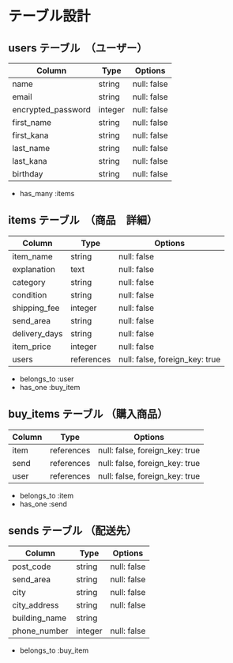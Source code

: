 # テーブル設計

## users テーブル　（ユーザー）

| Column             | Type          | Options                        |
| ------------------ | ------------- | ------------------------------ |
| name               | string        | null: false                    |  名前
| email              | string        | null: false                    |   アドレス
| encrypted_password | integer       | null: false                    |  パスワード
| first_name         | string        | null: false                    |  苗字（全角）
| first_kana         | string        | null: false                    |  フリガナ（苗字）
| last_name          | string        | null: false                    |  名前（全角）
| last_kana          | string        | null: false                    |  フリガナ（名前）
| birthday           | string        | null: false                    |  生年月日


- has_many :items


## items テーブル　（商品　詳細）

| Column             | Type          | Options                        |
| ------------------ | ------------- | ------------------------------ |
| item_name          | string        | null: false                    |
| explanation        | text          | null: false                    |  商品説明
| category           | string        | null: false                    |  カテゴリー
| condition          | string        | null: false                    |  商品状態
| shipping_fee       | integer       | null: false                    |  配送料
| send_area          | string        | null: false                    |  発送元の地域(プルダウン　都道府県)
| delivery_days      | string        | null: false                    |  発送までの日数
| item_price         | integer       | null: false                    |  価格
| users              | references    | null: false, foreign_key: true |


- belongs_to :user
- has_one :buy_item


## buy_items テーブル （購入商品）

| Column             | Type          | Options                        |
| ------------------ | ------------- | ------------------------------ |
| item               | references    | null: false, foreign_key: true |  itemsテーブルの情報
| send               | references    | null: false, foreign_key: true |  sendsテーブル情報
| user               | references    | null: false, foreign_key: true |  usersテーブルの情報

- belongs_to :item
- has_one :send


## sends テーブル （配送先）


| Column             | Type          | Options                        |
| ------------------ | ------------- | ------------------------------ |
| post_code          | string        | null: false                    |  郵便番号
| send_area          | string        | null: false                    |  都道府県（プルダウン）
| city               | string        | null: false                    |  市町
| city_address       | string        | null: false                    |  番地
| building_name      | string        |                                |  建物名（任意）
| phone_number       | integer       | null: false                    |  電話番号


- belongs_to :buy_item

